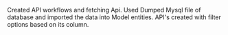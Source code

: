 Created API workflows and fetching Api.
Used Dumped Mysql file of database and imported the data into Model entities.
API's created with filter options based on its column.


